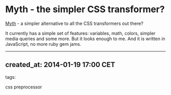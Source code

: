 # Myth - the simpler CSS transformer?

[Myth](http://www.myth.io/) - a simpler alternative to all the CSS transformers out there?

It currently has a simple set of features: variables, math, colors, 
simpler media queries and some more. But it looks enough to me.
And it is written in JavaScript, no more ruby gem jams.

---
created_at: 2014-01-19 17:00 CET
---
tags:

css
preprocessor
